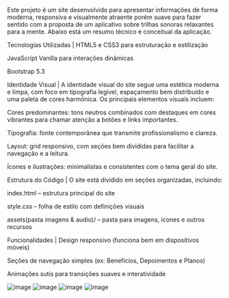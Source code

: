 Este projeto é um site desenvolvido para apresentar informações de forma moderna, responsiva e visualmente atraente porém suave para fazer sentido com a proposta de um aplicativo sobre trilhas sonoras relaxantes para a mente. Abaixo está um resumo técnico e conceitual da aplicação.

Tecnologias Utilizadas | HTML5 e CSS3 para estruturação e estilização

JavaScript Vanilla para interações dinâmicas

Bootstrap 5.3

Identidade Visual | A identidade visual do site segue uma estética moderna e limpa, com foco em tipografia legível, espaçamento bem distribuído e uma paleta de cores harmônica. Os principais elementos visuais incluem:

Cores predominantes: tons neutros combinados com destaques em cores vibrantes para chamar atenção a botões e links importantes.

Tipografia: fonte contemporânea que transmite profissionalismo e clareza.

Layout: grid responsivo, com seções bem divididas para facilitar a navegação e a leitura.

Ícones e ilustrações: minimalistas e consistentes com o tema geral do site.

Estrutura do Código | O site está dividido em seções organizadas, incluindo:

index.html – estrutura principal do site

style.css – folha de estilo com definições visuais

assets(pasta imagens & audio)/ – pasta para imagens, ícones e outros recursos

Funcionalidades | Design responsivo (funciona bem em dispositivos móveis)

Seções de navegação simples (ex: Benefícios, Depoimentos e Planos)

Animações sutis para transições suaves e interatividade

![image](https://github.com/user-attachments/assets/96b26d9f-16e1-4159-85cc-a713daf46456)
![image](https://github.com/user-attachments/assets/f0244df5-cc98-4758-a5ce-34100a29237b)
![image](https://github.com/user-attachments/assets/83c0f06a-6a86-4d4e-bbe8-a385fbaf8fa5)
![image](https://github.com/user-attachments/assets/2c3a0309-642a-440c-b66b-db5f4670312f)




